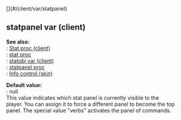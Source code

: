 []{#/client/var/statpanel}    
## statpanel var (client)    
**See also:**    
:   [Stat proc (client)](/ref/client/proc/Stat.md)    
:   [stat proc](/ref/proc/stat.md)    
:   [statobj var (client)](/ref/client/var/statobj.md)    
:   [statpanel proc](/ref/proc/statpanel.md)    
:   [Info control (skin)](/ref/%7Bskin%7D/control/info.md)    
<!-- -->    
**Default value:**    
:   null    
This value indicates which stat panel is currently visible to the    
player. You can assign it to force a different panel to become the top    
panel. The special value \"verbs\" activates the panel of commands.  